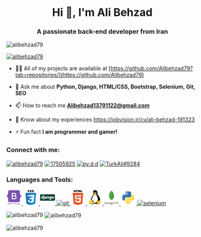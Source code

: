<h1 align="center">Hi 👋, I'm Ali Behzad</h1>
<h3 align="center">A passionate back-end developer from Iran</h3>

<p align="left"> <img src="https://komarev.com/ghpvc/?username=alibehzad79&label=Profile%20views&color=0e75b6&style=flat" alt="alibehzad79" /> </p>

<p align="left"> <a href="https://github.com/ryo-ma/github-profile-trophy"><img src="https://github-profile-trophy.vercel.app/?username=alibehzad79" alt="alibehzad79" /></a> </p>

- 👨‍💻 All of my projects are available at [https://github.com/Alibehzad79?tab=repositories/](https://github.com/Alibehzad79)

- 💬 Ask me about **Python, Django, HTML/CSS, Bootstrap, Selenium, Git, SEO**

- 📫 How to reach me **Alibehzad13791122@gmail.com**

- 📄 Know about my experiences https://jobvision.ir/cv/ali-behzad-191323

- ⚡ Fun fact **I am programmer and gamer!**

<h3 align="left">Connect with me:</h3>
<p align="left">
<a href="https://linkedin.com/in/alibehzad79" target="blank"><img align="center" src="https://raw.githubusercontent.com/rahuldkjain/github-profile-readme-generator/master/src/images/icons/Social/linked-in-alt.svg" alt="alibehzad79" height="30" width="40" /></a>
<a href="https://stackoverflow.com/users/17505925" target="blank"><img align="center" src="https://raw.githubusercontent.com/rahuldkjain/github-profile-readme-generator/master/src/images/icons/Social/stack-overflow.svg" alt="17505925" height="30" width="40" /></a>
<a href="https://instagram.com/py.d.d" target="blank"><img align="center" src="https://raw.githubusercontent.com/rahuldkjain/github-profile-readme-generator/master/src/images/icons/Social/instagram.svg" alt="py.d.d" height="30" width="40" /></a>
<a href="https://discord.gg/TurkAli#9284" target="blank"><img align="center" src="https://raw.githubusercontent.com/rahuldkjain/github-profile-readme-generator/master/src/images/icons/Social/discord.svg" alt="TurkAli#9284" height="30" width="40" /></a>
</p>

<h3 align="left">Languages and Tools:</h3>
<p align="left"> <a href="https://getbootstrap.com" target="_blank" rel="noreferrer"> <img src="https://raw.githubusercontent.com/devicons/devicon/master/icons/bootstrap/bootstrap-plain-wordmark.svg" alt="bootstrap" width="40" height="40"/> </a> <a href="https://www.w3schools.com/css/" target="_blank" rel="noreferrer"> <img src="https://raw.githubusercontent.com/devicons/devicon/master/icons/css3/css3-original-wordmark.svg" alt="css3" width="40" height="40"/> </a> <a href="https://www.djangoproject.com/" target="_blank" rel="noreferrer"> <img src="https://raw.githubusercontent.com/devicons/devicon/master/icons/django/django-original.svg" alt="django" width="40" height="40"/> </a> <a href="https://git-scm.com/" target="_blank" rel="noreferrer"> <img src="https://www.vectorlogo.zone/logos/git-scm/git-scm-icon.svg" alt="git" width="40" height="40"/> </a> <a href="https://www.w3.org/html/" target="_blank" rel="noreferrer"> <img src="https://raw.githubusercontent.com/devicons/devicon/master/icons/html5/html5-original-wordmark.svg" alt="html5" width="40" height="40"/> </a> <a href="https://www.linux.org/" target="_blank" rel="noreferrer"> <img src="https://raw.githubusercontent.com/devicons/devicon/master/icons/linux/linux-original.svg" alt="linux" width="40" height="40"/> </a> <a href="https://www.mongodb.com/" target="_blank" rel="noreferrer"> <img src="https://raw.githubusercontent.com/devicons/devicon/master/icons/mongodb/mongodb-original-wordmark.svg" alt="mongodb" width="40" height="40"/> </a> <a href="https://www.python.org" target="_blank" rel="noreferrer"> <img src="https://raw.githubusercontent.com/devicons/devicon/master/icons/python/python-original.svg" alt="python" width="40" height="40"/> </a> <a href="https://www.selenium.dev" target="_blank" rel="noreferrer"> <img src="https://raw.githubusercontent.com/detain/svg-logos/780f25886640cef088af994181646db2f6b1a3f8/svg/selenium-logo.svg" alt="selenium" width="40" height="40"/> </a> </p>

<p><img align="left" src="https://github-readme-stats.vercel.app/api/top-langs?username=alibehzad79&show_icons=true&locale=en&layout=compact" alt="alibehzad79" /></p>

<p>&nbsp;<img align="center" src="https://github-readme-stats.vercel.app/api?username=alibehzad79&show_icons=true&locale=en" alt="alibehzad79" /></p>

<p><img align="center" src="https://github-readme-streak-stats.herokuapp.com/?user=alibehzad79&" alt="alibehzad79" /></p>

